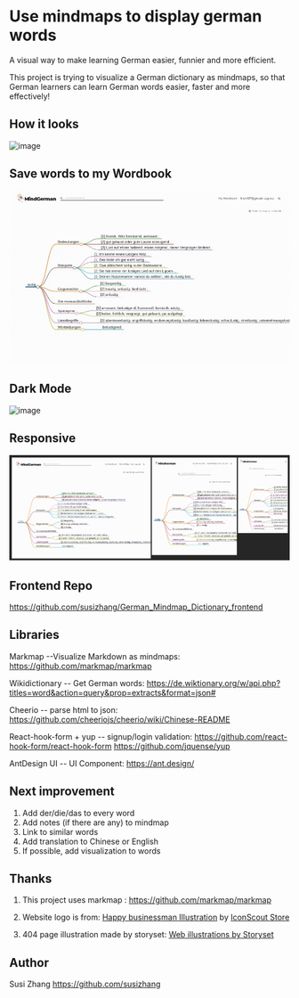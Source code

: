 # Use mindmaps to display german words

A visual way to make learning German easier, funnier and more efficient.

This project is trying to visualize a German dictionary as mindmaps, so that German learners can learn German words easier, faster and more effectively!

## How it looks

![image](https://github.com/susizhang/German_Mindmap_Dictionary_frontend/blob/main/src/assets/MindGerman1.gif)

## Save words to my Wordbook

![image](https://github.com/susizhang/German_Mindmap_Dictionary_frontend/blob/main/src/assets/MindGerman-save-openinmindmap-edit.gif)

## Dark Mode

![image](https://github.com/susizhang/German_Mindmap_Dictionary_frontend/blob/main/src/assets/darkmode.gif)

## Responsive

![image](https://github.com/susizhang/German_Mindmap_Dictionary_frontend/blob/main/src/assets/responsive%20design.png)

## Frontend Repo

https://github.com/susizhang/German_Mindmap_Dictionary_frontend

## Libraries

Markmap --Visualize Markdown as mindmaps: https://github.com/markmap/markmap

Wikidictionary -- Get German words: https://de.wiktionary.org/w/api.php?titles=word&action=query&prop=extracts&format=json#

Cheerio -- parse html to json: https://github.com/cheeriojs/cheerio/wiki/Chinese-README

React-hook-form + yup -- signup/login validation: https://github.com/react-hook-form/react-hook-form https://github.com/jquense/yup

AntDesign UI -- UI Component: https://ant.design/

## Next improvement

1. Add der/die/das to every word
2. Add notes (if there are any) to mindmap
3. Link to similar words
4. Add translation to Chinese or English
5. If possible, add visualization to words

## Thanks

1. This project uses markmap : https://github.com/markmap/markmap
2. Website logo is from:
   <a href="https://iconscout.com/illustrations/happy-businessman" target="_blank">Happy businessman Illustration</a> by <a href="https://iconscout.com/contributors/iconscout" target="_blank">IconScout Store</a>

3. 404 page illustration made by storyset:
   <a href="https://storyset.com/web">Web illustrations by Storyset</a>

## Author

Susi Zhang https://github.com/susizhang
